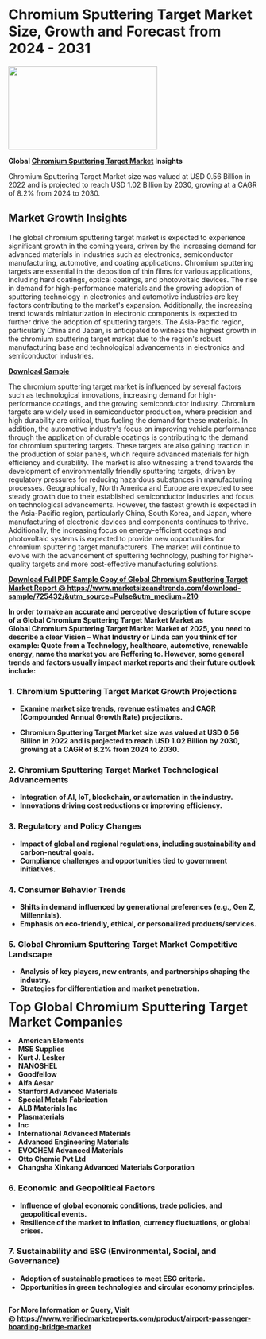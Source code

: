 <H1>Chromium Sputtering Target Market Size, Growth and Forecast from 2024 - 2031</H1><img class="aligncenter size-medium wp-image-584254" src="https://thirdeyenews.in/wp-content/uploads/2024/09/Global-Market-Research-300x168.jpeg" alt="" width="300" height="168" /><p><strong>Global&nbsp;<a href="https://www.marketsizeandtrends.com/download-sample/725432/&amp;utm_source=Pulse&amp;utm_medium=210">Chromium Sputtering Target Market</a> Insights</strong></p><p>Chromium Sputtering Target Market size was valued at USD 0.56 Billion in 2022 and is projected to reach USD 1.02 Billion by 2030, growing at a CAGR of 8.2% from 2024 to 2030.</p><p><h2>Market Growth Insights</h2> <p>The global chromium sputtering target market is expected to experience significant growth in the coming years, driven by the increasing demand for advanced materials in industries such as electronics, semiconductor manufacturing, automotive, and coating applications. Chromium sputtering targets are essential in the deposition of thin films for various applications, including hard coatings, optical coatings, and photovoltaic devices. The rise in demand for high-performance materials and the growing adoption of sputtering technology in electronics and automotive industries are key factors contributing to the market's expansion. Additionally, the increasing trend towards miniaturization in electronic components is expected to further drive the adoption of sputtering targets. The Asia-Pacific region, particularly China and Japan, is anticipated to witness the highest growth in the chromium sputtering target market due to the region's robust manufacturing base and technological advancements in electronics and semiconductor industries.</p> <p><strong><a href="#">Download Sample</a></strong></p> <p>The chromium sputtering target market is influenced by several factors such as technological innovations, increasing demand for high-performance coatings, and the growing semiconductor industry. Chromium targets are widely used in semiconductor production, where precision and high durability are critical, thus fueling the demand for these materials. In addition, the automotive industry's focus on improving vehicle performance through the application of durable coatings is contributing to the demand for chromium sputtering targets. These targets are also gaining traction in the production of solar panels, which require advanced materials for high efficiency and durability. The market is also witnessing a trend towards the development of environmentally friendly sputtering targets, driven by regulatory pressures for reducing hazardous substances in manufacturing processes. Geographically, North America and Europe are expected to see steady growth due to their established semiconductor industries and focus on technological advancements. However, the fastest growth is expected in the Asia-Pacific region, particularly China, South Korea, and Japan, where manufacturing of electronic devices and components continues to thrive. Additionally, the increasing focus on energy-efficient coatings and photovoltaic systems is expected to provide new opportunities for chromium sputtering target manufacturers. The market will continue to evolve with the advancement of sputtering technology, pushing for higher-quality targets and more cost-effective manufacturing solutions.</p> <p><strong><a href="#"></p><p><span class=""><strong>Download Full PDF Sample Copy of Global Chromium Sputtering Target Market Report</strong> @ <a href="https://www.marketsizeandtrends.com/download-sample/725432/&amp;utm_source=Pulse&amp;utm_medium=210" target="_blank">https://www.marketsizeandtrends.com/download-sample/725432/&amp;utm_source=Pulse&amp;utm_medium=210</a></span></p><p>In order to make an accurate and perceptive description of future scope of a Global&nbsp;Chromium Sputtering Target Market Market as Global&nbsp;Chromium Sputtering Target Market Market of 2025, you need to describe a clear Vision &ndash; What Industry or Linda can you think of for example: Quote from a Technology, healthcare, automotive, renewable energy, name the market you are Reffering to. However, some general trends and factors usually impact market reports and their future outlook include:</p><h3>1.&nbsp;<strong>Chromium Sputtering Target Market Growth Projections</strong></h3><ul><li>Examine market size trends, revenue estimates and CAGR (Compounded Annual Growth Rate) projections.</li><li><p>Chromium Sputtering Target Market size was valued at USD 0.56 Billion in 2022 and is projected to reach USD 1.02 Billion by 2030, growing at a CAGR of 8.2% from 2024 to 2030.</p></li></ul><h3>2.&nbsp;<strong>Chromium Sputtering Target Market Technological Advancements</strong></h3><ul><li>Integration of AI, IoT, blockchain, or automation in the industry.</li><li>Innovations driving cost reductions or improving efficiency.</li></ul><h3>3.&nbsp;<strong>Regulatory and Policy Changes</strong></h3><ul><li>Impact of global and regional regulations, including sustainability and carbon-neutral goals.</li><li>Compliance challenges and opportunities tied to government initiatives.</li></ul><h3>4.&nbsp;<strong>Consumer Behavior Trends</strong></h3><ul><li>Shifts in demand influenced by generational preferences (e.g., Gen Z, Millennials).</li><li>Emphasis on eco-friendly, ethical, or personalized products/services.</li></ul><h3>5.&nbsp;<strong>Global Chromium Sputtering Target Market Competitive Landscape</strong></h3><ul><li>Analysis of key players, new entrants, and partnerships shaping the industry.</li><li>Strategies for differentiation and market penetration.</li></ul><p data-pm-slice="1 1 []"><span style="color: inherit; font-family: inherit; font-size: 25px;">Top Global Chromium Sputtering Target Market Companies</span></p><div class="" data-test-id=""><p><li>American Elements</li><li> MSE Supplies</li><li> Kurt J. Lesker</li><li> NANOSHEL</li><li> Goodfellow</li><li> Alfa Aesar</li><li> Stanford Advanced Materials</li><li> Special Metals Fabrication</li><li> ALB Materials Inc</li><li> Plasmaterials</li><li> Inc</li><li> International Advanced Materials</li><li> Advanced Engineering Materials</li><li> EVOCHEM Advanced Materials</li><li> Otto Chemie Pvt Ltd</li><li> Changsha Xinkang Advanced Materials Corporation</li></p></div><h3>6.&nbsp;<strong>Economic and Geopolitical Factors</strong></h3><ul><li>Influence of global economic conditions, trade policies, and geopolitical events.</li><li>Resilience of the market to inflation, currency fluctuations, or global crises.</li></ul><h3>7.&nbsp;<strong>Sustainability and ESG (Environmental, Social, and Governance)</strong></h3><ul><li>Adoption of sustainable practices to meet ESG criteria.</li><li>Opportunities in green technologies and circular economy principles.</li></ul><h2><strong style="font-size: 14px;">For More Information or Query, Visit @&nbsp;</strong><a style="background-color: #ffffff; font-size: 14px;" href="https://www.marketsizeandtrends.com/report/chromium-sputtering-target-market/" target="_blank">https://www.verifiedmarketreports.com/product/airport-passenger-boarding-bridge-market</a></h2>
